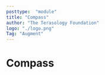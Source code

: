 ```yaml
---
posttype:  "module"  
title: "Compass"
author: "The Terasology Foundation"
logo: "./logo.png"
Tag: "Augment"
---
```

# Compass